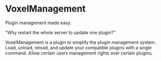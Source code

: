 VoxelManagement
===============

Plugin management made easy.

"Why restart the whole server to update one plugin?"

VoxelManagement is a plugin to simplify the plugin management system.
Load, unload, reload, and update your compatible plugins with a single command.
Allow certain users management rights over certain plugins.
